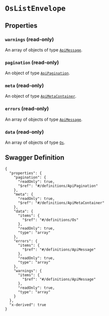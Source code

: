 # `OsListEnvelope` #







## Properties ##

### `warnings` (read-only) ###




An array of objects of type [`ApiMessage`](./../definitions/ApiMessage.mkd).


### `pagination` (read-only) ###




An object of type [`ApiPagination`](./../definitions/ApiPagination.mkd).


### `meta` (read-only) ###




An object of type [`ApiMetaContainer`](./../definitions/ApiMetaContainer.mkd).


### `errors` (read-only) ###




An array of objects of type [`ApiMessage`](./../definitions/ApiMessage.mkd).


### `data` (read-only) ###




An array of objects of type [`Os`](./../definitions/Os.mkd).




## Swagger Definition ##

    {
      "properties": {
        "pagination": {
          "readOnly": true, 
          "$ref": "#/definitions/ApiPagination"
        }, 
        "meta": {
          "readOnly": true, 
          "$ref": "#/definitions/ApiMetaContainer"
        }, 
        "data": {
          "items": {
            "$ref": "#/definitions/Os"
          }, 
          "readOnly": true, 
          "type": "array"
        }, 
        "errors": {
          "items": {
            "$ref": "#/definitions/ApiMessage"
          }, 
          "readOnly": true, 
          "type": "array"
        }, 
        "warnings": {
          "items": {
            "$ref": "#/definitions/ApiMessage"
          }, 
          "readOnly": true, 
          "type": "array"
        }
      }, 
      "x-derived": true
    }
